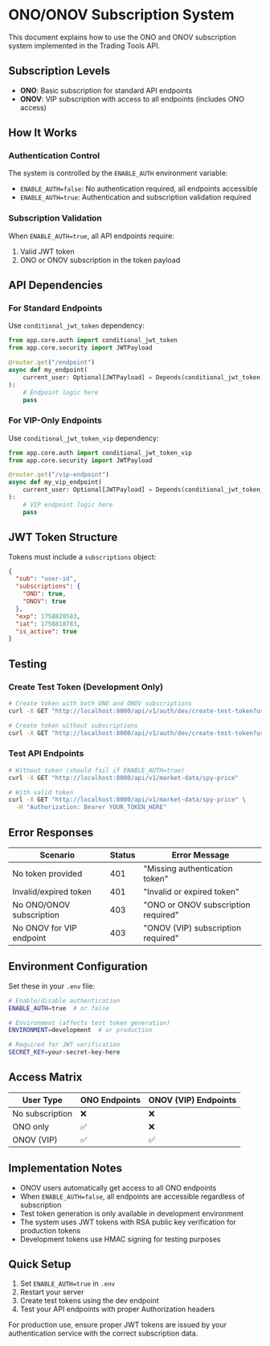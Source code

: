 # ONO/ONOV Subscription System

This document explains how to use the ONO and ONOV subscription system implemented in the Trading Tools API.

## Subscription Levels

- **ONO**: Basic subscription for standard API endpoints
- **ONOV**: VIP subscription with access to all endpoints (includes ONO access)

## How It Works

### Authentication Control

The system is controlled by the `ENABLE_AUTH` environment variable:

- `ENABLE_AUTH=false`: No authentication required, all endpoints accessible
- `ENABLE_AUTH=true`: Authentication and subscription validation required

### Subscription Validation

When `ENABLE_AUTH=true`, all API endpoints require:
1. Valid JWT token
2. ONO or ONOV subscription in the token payload

## API Dependencies

### For Standard Endpoints
Use `conditional_jwt_token` dependency:
```python
from app.core.auth import conditional_jwt_token
from app.core.security import JWTPayload

@router.get("/endpoint")
async def my_endpoint(
    current_user: Optional[JWTPayload] = Depends(conditional_jwt_token)
):
    # Endpoint logic here
    pass
```

### For VIP-Only Endpoints
Use `conditional_jwt_token_vip` dependency:
```python
from app.core.auth import conditional_jwt_token_vip
from app.core.security import JWTPayload

@router.get("/vip-endpoint")
async def my_vip_endpoint(
    current_user: Optional[JWTPayload] = Depends(conditional_jwt_token_vip)
):
    # VIP endpoint logic here
    pass
```

## JWT Token Structure

Tokens must include a `subscriptions` object:

```json
{
  "sub": "user-id",
  "subscriptions": {
    "ONO": true,
    "ONOV": true
  },
  "exp": 1758820583,
  "iat": 1758818783,
  "is_active": true
}
```

## Testing

### Create Test Token (Development Only)

```bash
# Create token with both ONO and ONOV subscriptions
curl -X GET "http://localhost:8000/api/v1/auth/dev/create-test-token?user_id=test-user&include_subscriptions=true"

# Create token without subscriptions
curl -X GET "http://localhost:8000/api/v1/auth/dev/create-test-token?user_id=test-user&include_subscriptions=false"
```

### Test API Endpoints

```bash
# Without token (should fail if ENABLE_AUTH=true)
curl -X GET "http://localhost:8000/api/v1/market-data/spy-price"

# With valid token
curl -X GET "http://localhost:8000/api/v1/market-data/spy-price" \
  -H "Authorization: Bearer YOUR_TOKEN_HERE"
```

## Error Responses

| Scenario | Status | Error Message |
|----------|--------|---------------|
| No token provided | 401 | "Missing authentication token" |
| Invalid/expired token | 401 | "Invalid or expired token" |
| No ONO/ONOV subscription | 403 | "ONO or ONOV subscription required" |
| No ONOV for VIP endpoint | 403 | "ONOV (VIP) subscription required" |

## Environment Configuration

Set these in your `.env` file:

```bash
# Enable/disable authentication
ENABLE_AUTH=true  # or false

# Environment (affects test token generation)
ENVIRONMENT=development  # or production

# Required for JWT verification
SECRET_KEY=your-secret-key-here
```

## Access Matrix

| User Type | ONO Endpoints | ONOV (VIP) Endpoints |
|-----------|---------------|---------------------|
| No subscription | ❌ | ❌ |
| ONO only | ✅ | ❌ |
| ONOV (VIP) | ✅ | ✅ |

## Implementation Notes

- ONOV users automatically get access to all ONO endpoints
- When `ENABLE_AUTH=false`, all endpoints are accessible regardless of subscription
- Test token generation is only available in development environment
- The system uses JWT tokens with RSA public key verification for production tokens
- Development tokens use HMAC signing for testing purposes

## Quick Setup

1. Set `ENABLE_AUTH=true` in `.env`
2. Restart your server
3. Create test tokens using the dev endpoint
4. Test your API endpoints with proper Authorization headers

For production use, ensure proper JWT tokens are issued by your authentication service with the correct subscription data.